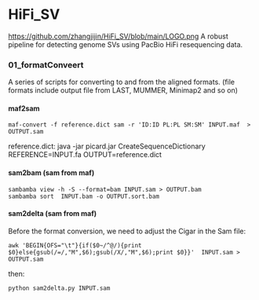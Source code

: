 # HiFi_SV
https://github.com/zhangjijin/HiFi_SV/blob/main/LOGO.png
A robust pipeline for detecting genome SVs using PacBio HiFi resequencing data.
### 01_formatConveert
A series of scripts for converting to and from the aligned formats. (file formats include output file from LAST, MUMMER, Minimap2 and so on)
#### maf2sam
    maf-convert -f reference.dict sam -r 'ID:ID PL:PL SM:SM' INPUT.maf  > OUTPUT.sam
reference.dict:
    java -jar picard.jar CreateSequenceDictionary REFERENCE=INPUT.fa OUTPUT=reference.dict
#### sam2bam (sam from maf)
    sambamba view -h -S --format=bam INPUT.sam > OUTPUT.bam
    sambamba sort  INPUT.bam -o OUTPUT.sort.bam
#### sam2delta (sam from maf)
Before the format conversion, we need to adjust the Cigar in the Sam file:
```
awk 'BEGIN{OFS="\t"}{if($0~/^@/){print $0}else{gsub(/=/,"M",$6);gsub(/X/,"M",$6);print $0}}'  INPUT.sam > OUTPUT.sam
```
then:
```
python sam2delta.py INPUT.sam 
```
